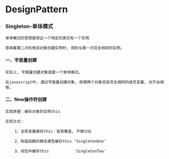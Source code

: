 # DesignPattern

### Singleton-单体模式

    单体模式的思想是保证一个特定的类仅有一个实例
     
    意味着第二次利用该对象创建实例时, 得到与第一次完全相同的实例。


#### 一、字面量创建

    实际上, 字面量创建对象就是一个单体模式。
    
    在javascript中, 通过字面量创建对象, 即使两个对象具有完全相同的成员变量, 也不会相等。
    
#### 二、New操作符创建

    实现原理：缓存对象的实例this
    
    实现方式：
    
        1、全局变量缓存this：容易覆盖, 不做讨论
        
        2、构造函数的静态属性缓存this ’SingletonOne‘
        
        3、闭包中缓存this           'SingletonTwo'
